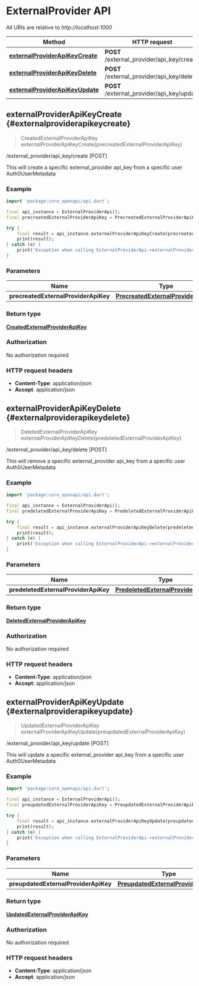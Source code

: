 # ExternalProvider API

All URIs are relative to *http://localhost:1000*

Method | HTTP request | Description
------------- | ------------- | -------------
[**externalProviderApiKeyCreate**](ExternalProviderApi#externalproviderapikeycreate) | **POST** /external_provider/api_key/create | /external_provider/api_key/create [POST]
[**externalProviderApiKeyDelete**](ExternalProviderApi#externalproviderapikeydelete) | **POST** /external_provider/api_key/delete | /external_provider/api_key/delete [POST]
[**externalProviderApiKeyUpdate**](ExternalProviderApi#externalproviderapikeyupdate) | **POST** /external_provider/api_key/update | /external_provider/api_key/update [POST]


## **externalProviderApiKeyCreate** {#externalproviderapikeycreate}
> CreatedExternalProviderApiKey externalProviderApiKeyCreate(precreatedExternalProviderApiKey)

/external_provider/api_key/create [POST]

This will create a specific external_provider api_key from a specific user Auth0UserMetadata

### Example
```dart
import 'package:core_openapi/api.dart';

final api_instance = ExternalProviderApi();
final precreatedExternalProviderApiKey = PrecreatedExternalProviderApiKey(); // PrecreatedExternalProviderApiKey | 

try {
    final result = api_instance.externalProviderApiKeyCreate(precreatedExternalProviderApiKey);
    print(result);
} catch (e) {
    print('Exception when calling ExternalProviderApi->externalProviderApiKeyCreate: $e\n');
}
```

### Parameters

Name | Type | Description  | Notes
------------- | ------------- | ------------- | -------------
 **precreatedExternalProviderApiKey** | [**PrecreatedExternalProviderApiKey**](PrecreatedExternalProviderApiKey)|  | [optional] 

### Return type

[**CreatedExternalProviderApiKey**](CreatedExternalProviderApiKey)

### Authorization

No authorization required

### HTTP request headers

 - **Content-Type**: application/json
 - **Accept**: application/json



## **externalProviderApiKeyDelete** {#externalproviderapikeydelete}
> DeletedExternalProviderApiKey externalProviderApiKeyDelete(predeletedExternalProviderApiKey)

/external_provider/api_key/delete [POST]

This will remove a specific external_provider api_key from a specific user Auth0UserMetadata

### Example
```dart
import 'package:core_openapi/api.dart';

final api_instance = ExternalProviderApi();
final predeletedExternalProviderApiKey = PredeletedExternalProviderApiKey(); // PredeletedExternalProviderApiKey | 

try {
    final result = api_instance.externalProviderApiKeyDelete(predeletedExternalProviderApiKey);
    print(result);
} catch (e) {
    print('Exception when calling ExternalProviderApi->externalProviderApiKeyDelete: $e\n');
}
```

### Parameters

Name | Type | Description  | Notes
------------- | ------------- | ------------- | -------------
 **predeletedExternalProviderApiKey** | [**PredeletedExternalProviderApiKey**](PredeletedExternalProviderApiKey)|  | [optional] 

### Return type

[**DeletedExternalProviderApiKey**](DeletedExternalProviderApiKey)

### Authorization

No authorization required

### HTTP request headers

 - **Content-Type**: application/json
 - **Accept**: application/json



## **externalProviderApiKeyUpdate** {#externalproviderapikeyupdate}
> UpdatedExternalProviderApiKey externalProviderApiKeyUpdate(preupdatedExternalProviderApiKey)

/external_provider/api_key/update [POST]

This will update a specific external_provider api_key from a specific user Auth0UserMetadata

### Example
```dart
import 'package:core_openapi/api.dart';

final api_instance = ExternalProviderApi();
final preupdatedExternalProviderApiKey = PreupdatedExternalProviderApiKey(); // PreupdatedExternalProviderApiKey | 

try {
    final result = api_instance.externalProviderApiKeyUpdate(preupdatedExternalProviderApiKey);
    print(result);
} catch (e) {
    print('Exception when calling ExternalProviderApi->externalProviderApiKeyUpdate: $e\n');
}
```

### Parameters

Name | Type | Description  | Notes
------------- | ------------- | ------------- | -------------
 **preupdatedExternalProviderApiKey** | [**PreupdatedExternalProviderApiKey**](PreupdatedExternalProviderApiKey)|  | [optional] 

### Return type

[**UpdatedExternalProviderApiKey**](UpdatedExternalProviderApiKey)

### Authorization

No authorization required

### HTTP request headers

 - **Content-Type**: application/json
 - **Accept**: application/json



